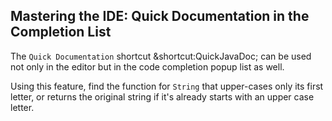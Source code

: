 ## Mastering the IDE: Quick Documentation in the Completion List

The <span class="control">`Quick Documentation`</span> shortcut 
<span class="shortcut">&shortcut:QuickJavaDoc;</span> 
can be used not only in the editor but in the code completion popup list as well.

Using this feature, find the function for `String` that upper-cases only its
first letter, or returns the original string if it's already starts with an
upper case letter.